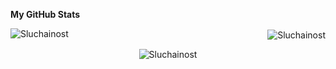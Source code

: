 

<b>My GitHub Stats</b>
<p><img align="left" src="https://github-readme-stats.vercel.app/api/top-langs?username=Sluchainost&show_icons=true&locale=en&layout=compact" alt="Sluchainost" /></p>
<p align="right">&nbsp;<img align="center" src="https://github-readme-stats.vercel.app/api?username=Sluchainost&show_icons=true&locale=en" alt="Sluchainost" /></p>
<p align="center"><img align="center" src="https://github-readme-streak-stats.herokuapp.com/?user=Sluchainost&" alt="Sluchainost" /></p>

 
